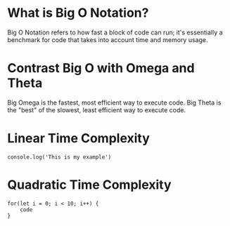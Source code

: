 # What is Big O Notation?
Big O Notation refers to how fast a block of code can run; it's essentially a benchmark for code that takes into account time and memory usage. 

# Contrast Big O with Omega and Theta
Big Omega is the fastest, most efficient way to execute code. Big Theta is the "best" of the slowest, least efficient way to execute code.

# Linear Time Complexity
```
console.log('This is my example')
```

# Quadratic Time Complexity
```
for(let i = 0; i < 10; i++) {
	code
}
```